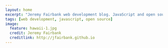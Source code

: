 ```yaml
---
layout: home
excerpt: "Jeremy Fairbank web development blog. JavaScript and open source development."
tags: [web development, javascript, open source]
image:
  feature: hawaii-1.jpg
  credit: Jeremy Fairbank
  creditlink: http://jfairbank.github.io
---
```

